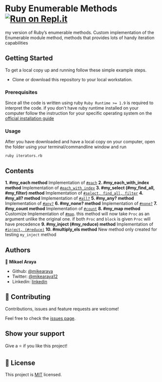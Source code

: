 # Ruby Enumerable Methods [![Run on Repl.it](https://repl.it/badge/github/Mikearaya/enumerable-methods)](https://repl.it/@MichaelAraya1/enumerable-methods-3)
my version of Ruby’s enumerable methods. Custom implementation of the Enumerable module method, methods that provides lots of handy iteration capabilities

## Getting Started

To get a local copy up and running follow these simple example steps.

- Clone or download this repository to your local workstation.

### Prerequisites

Since all the code is written using ruby `Ruby Runtime >= 1.9` is required to interpret the code. if you don't have ruby runtime installed on your computer
follow the instruction for your specific operating system on the [official installation guide](https://www.ruby-lang.org/en/documentation/installation/)

### Usage

After you have downloaded and have a local copy on your computer, open the folder using your terminal/commandline window and run

`ruby iterators.rb`

## Contents
**1. #my_each method**
  Implementation of [`#each`](https://ruby-doc.org/core-2.7.1/Enumerable.html#method-i-each_with_index)
**2. #my_each_with_index method**
  Implementation of [`#each_with_index`](https://ruby-doc.org/core-2.7.1/Enumerable.html#method-i-each_with_index)
**3. #my_select (#my_find_all, #my_filter) method**
  Implementation of [`#select, find_all, filter`](https://ruby-doc.org/core-2.7.1/Enumerable.html#method-i-select)
**4. #my_all? method**
  Implementation of [`#all?`](https://ruby-doc.org/core-2.7.1/Enumerable.html#method-i-all-3F)
**5. #my_any? method**
  Implementation of [`#any?`](https://ruby-doc.org/core-2.7.1/Enumerable.html#method-i-any-3F)
**6. #my_none? method**
  Implementation of [`#none?`](https://ruby-doc.org/core-2.7.1/Enumerable.html#method-i-none-3F)
**7. #my_count method**
  Implementation of [`#count`](https://ruby-doc.org/core-2.7.1/Enumerable.html#method-i-count)
**8. #my_map method**
   Customize Implementation of [`#map`](https://ruby-doc.org/core-2.7.1/Enumerable.html#method-i-map). this method will now take `Proc` as an argument unlike the original one. if both `Proc` and `block` is given `Proc` will have precedence
**9. #my_inject (#my_reduce) method**
  Implementation of [`#inject, (#reduce)`](https://ruby-doc.org/core-2.7.1/Enumerable.html#method-i-inject)
**10. #multiply_els method**
   New method only created for testing `my_inject` method

## Authors

👤 **Mikael Araya**

- Github: [@mikearaya](https://github.com/mikearaya)
- Twitter: [@mikearaya12](https://twitter.com/mikearaya12)
- Linkedin: [linkedin](https://linkedin.com/in/mikael-araya)

## 🤝 Contributing

Contributions, issues and feature requests are welcome!

Feel free to check the [issues page](issues/).

## Show your support

Give a ⭐️ if you like this project!

## 📝 License

This project is [MIT](lic.url) licensed.
